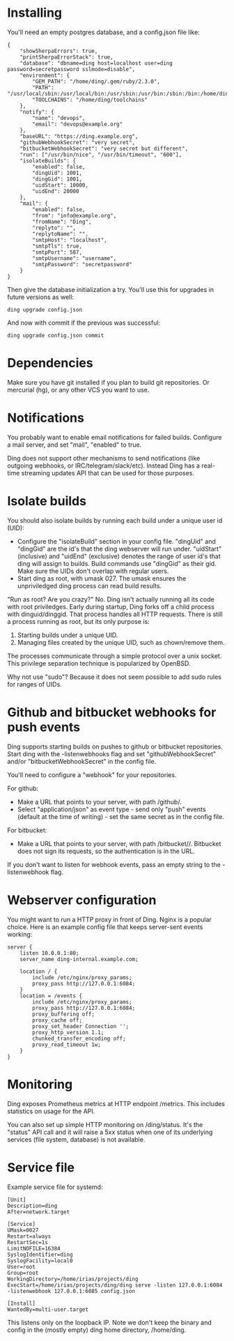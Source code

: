 # Installing

You'll need an empty postgres database, and a config.json file like:

	{
		"showSherpaErrors": true,
		"printSherpaErrorStack": true,
		"database": "dbname=ding host=localhost user=ding password=secretpassword sslmode=disable",
		"environment": {
			"GEM_PATH": "/home/ding/.gem/ruby/2.3.0",
			"PATH": "/usr/local/sbin:/usr/local/bin:/usr/sbin:/usr/bin:/sbin:/bin:/home/ding/node_modules/.bin/:/home/ding/.gem/ruby/2.3.0/bin:/home/ding/toolchains/bin",
			"TOOLCHAINS": "/home/ding/toolchains"
		},
		"notify": {
			"name": "devops",
			"email": "devops@example.org"
		},
		"baseURL": "https://ding.example.org",
		"githubWebhookSecret": "very secret",
		"bitbucketWebhookSecret": "very secret but different",
		"run": ["/usr/bin/nice", "/usr/bin/timeout", "600"],
		"isolateBuilds": {
			"enabled": false,
			"dingUid": 1001,
			"dingGid": 1001,
			"uidStart": 10000,
			"uidEnd": 20000
		},
		"mail": {
			"enabled": false,
			"from": "info@example.org",
			"fromName": "Ding",
			"replyto": "",
			"replytoName": "",
			"smtpHost": "localhost",
			"smtpTls": true,
			"smtpPort": 587,
			"smtpUsername": "username",
			"smtpPassword": "secretpassword"
		}
	}

Then give the database initialization a try.
You'll use this for upgrades in future versions as well:

	ding upgrade config.json

And now with commit if the previous was successful:

	ding upgrade config.json commit


# Dependencies

Make sure you have git installed if you plan to build git repositories.
Or mercurial (hg), or any other VCS you want to use.


# Notifications

You probably want to enable email notifications for failed builds.
Configure a mail server, and set "mail", "enabled" to true.

Ding does not support other mechanisms to send notifications (like
outgoing webhooks, or IRC/telegram/slack/etc). Instead Ding has a
real-time streaming updates API that can be used for those purposes.


# Isolate builds

You should also isolate builds by running each build under a unique
user id (UID):

- Configure the "isolateBuild" section in your config file. "dingUid"
and "dingGid" are the id's that the ding webserver will run under.
"uidStart" (inclusive) and "uidEnd" (exclusive) denotes the range
of user id's that ding will assign to builds. Build commands use
"dingGid" as their gid. Make sure the UIDs don't overlap with regular
users.
- Start ding as root, with umask 027. The umask ensures the
unpriviledged ding process can read build results.

"Run as root? Are you crazy?" No. Ding isn't actually running all
its code with root priviledges. Early during startup, Ding forks
off a child process with dinguid/dinggid. That process handles all
HTTP requests. There is still a process running as root, but its
only purpose is:

1. Starting builds under a unique UID.
2. Managing files created by the unique UID, such as chown/remove them.

The processes communicate through a simple protocol over a unix
socket. This privilege separation technique is popularized by
OpenBSD.

Why not use "sudo"? Because it does not seem possible to add sudo
rules for ranges of UIDs.


# Github and bitbucket webhooks for push events

Ding supports starting builds on pushes to github or bitbucket
repositories.  Start ding with the -listenwebhooks flag and set
"githubWebhookSecret" and/or "bitbucketWebhookSecret" in the config
file.

You'll need to configure a "webhook" for your repositories.

For github:

- Make a URL that points to your server, with path /github/<repoName>.
- Select "application/json" as event type - send only "push" events
(default at the time of writing) - set the same secret as in the
config file.

For bitbucket:

- Make a URL that points to your server, with path
/bitbucket/<repoName>/<bitbucketWebhookSecret>. Bitbucket does not
sign its requests, so the authentication is in the URL.

If you don't want to listen for webhook events, pass an empty string
to the -listenwebhook flag.


# Webserver configuration

You might want to run a HTTP proxy in front of Ding. Nginx is a
popular choice. Here is an example config file that keeps server-sent
events working:

	server {
		listen 10.0.0.1:80;
		server_name ding-internal.example.com;

		location / {
			include /etc/nginx/proxy_params;
			proxy_pass http://127.0.0.1:6084;
		}
		location = /events {
			include /etc/nginx/proxy_params;
			proxy_pass http://127.0.0.1:6084;
			proxy_buffering off;
			proxy_cache off;
			proxy_set_header Connection '';
			proxy_http_version 1.1;
			chunked_transfer_encoding off;
			proxy_read_timeout 1w;
		}
	}


# Monitoring

Ding exposes Prometheus metrics at HTTP endpoint /metrics.
This includes statistics on usage for the API.

You can also set up simple HTTP monitoring on /ding/status. It's
the "status" API call and it will raise a 5xx status when one of
its underlying services (file system, database) is not available.


# Service file

Example service file for systemd:

	[Unit]
	Description=ding
	After=network.target

	[Service]
	UMask=0027
	Restart=always
	RestartSec=1s
	LimitNOFILE=16384
	SyslogIdentifier=ding
	SyslogFacility=local0
	User=root
	Group=root
	WorkingDirectory=/home/irias/projects/ding
	ExecStart=/home/irias/projects/ding/ding serve -listen 127.0.0.1:6084 -listenwebhook 127.0.0.1:6085 config.json

	[Install]
	WantedBy=multi-user.target

This listens only on the loopback IP. Note we don't keep the binary
and config in the (mostly empty) ding home directory, /home/ding.
